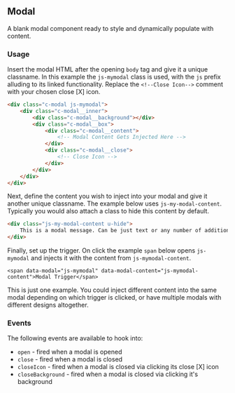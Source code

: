 ## Modal
A blank modal component ready to style and dynamically populate with content.

### Usage
Insert the modal HTML after the opening `body` tag and give it a unique classname. In this example the `js-mymodal` class is used, with the `js` prefix alluding to its linked functionality. Replace the `<!--Close Icon-->` comment with your chosen close [X] icon.

```html
<div class="c-modal js-mymodal">
	<div class="c-modal__inner">
		<div class="c-modal__background"></div>
		<div class="c-modal__box">
			<div class="c-modal__content">
				<!-- Modal Content Gets Injected Here -->
			</div>
			<div class="c-modal__close">
				<!-- Close Icon -->
			</div>
		</div>
	</div>
</div>
```

Next, define the content you wish to inject into your modal and give it another unique classname. The example below uses `js-my-modal-content`. Typically you would also attach a class to hide this content by default.

```html
<div class="js-my-modal-content u-hide">
	This is a modal message. Can be just text or any number of additional elements.
</div>
```

Finally, set up the trigger. On click the example `span` below opens `js-mymodal` and injects it with the content from `js-mymodal-content`. 
```
<span data-modal="js-mymodal" data-modal-content="js-mymodal-content">Modal Trigger</span>
```

This is just one example. You could inject different content into the same modal depending on which trigger is clicked, or have multiple modals with different designs altogether. 

### Events
The following events are available to hook into:

- `open` - fired when a modal is opened
- `close` - fired when a modal is closed
- `closeIcon` - fired when a modal is closed via clicking its close [X] icon
- `closeBackground` - fired when a modal is closed via clicking it's background
